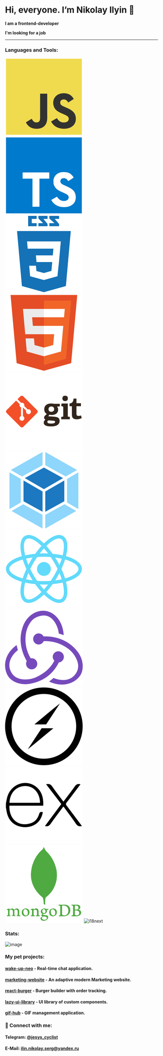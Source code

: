 <h1>Hi, everyone. I’m Nikolay Ilyin 👋</h1>

<div>
  <p><b>I am a frontend-developer</b></p>
  <p><b>I'm looking for a job</b></p>
</div>

___

### Languages and Tools:
![JavaScript](https://github.com/devicons/devicon/blob/master/icons/javascript/javascript-original.svg "JavaScript") ![TypeScript](https://github.com/devicons/devicon/blob/master/icons/typescript/typescript-original.svg "TypeScript") ![CSS3](https://github.com/devicons/devicon/blob/master/icons/css3/css3-plain-wordmark.svg "CSS3") ![HTML5](https://github.com/devicons/devicon/blob/master/icons/html5/html5-original.svg "HTML5") ![Git](https://github.com/devicons/devicon/blob/master/icons/git/git-original-wordmark.svg "Git") ![Webpack](https://github.com/devicons/devicon/blob/master/icons/webpack/webpack-original.svg "Webpack") ![React](https://github.com/devicons/devicon/blob/master/icons/react/react-original.svg "React") ![Redux](https://github.com/devicons/devicon/blob/master/icons/redux/redux-original.svg "Redux") ![Socket.io](https://github.com/devicons/devicon/blob/master/icons/socketio/socketio-original.svg "Socket.io") ![Express](https://github.com/devicons/devicon/blob/master/icons/express/express-original.svg "Express") ![MongoDB](https://github.com/devicons/devicon/blob/master/icons/mongodb/mongodb-plain-wordmark.svg "MongoDB") ![i18next](https://github.com/i18next/i18next.com/blob/master/_resources/i18next_logo/alt/logo.jpg "i18next")



### Stats:                                                                                                                                                                                                                                        
![image](https://www.codewars.com/users/jesyscyclist/badges/small)
                                                                                                                                
### My pet projects:
<h4>
   <a href=https://github.com/jesyscyclist/wake-up-neo>wake-up-neo</a>
    - Real-time chat application.
</h4> 
<h4>
   <a href=https://github.com/jesyscyclist/marketing-website>marketing-website</a>
    - An adaptive modern Marketing website.
</h4> 
<h4>
   <a href=https://github.com/jesyscyclist/react-burger>react-burger</a>
    - Burger builder with order tracking.
</h4>
<h4>
   <a href=https://github.com/jesyscyclist/lazy-ui-library/pkgs/npm/lazy-ui-library>lazy-ui-library</a>
    - UI library of custom components.
</h4>  
<h4>
   <a href=https://github.com/jesyscyclist/gif-hub>gif-hub</a>
    - GIF management application.
</h4>  

                                                                                                                                
<div>
  <h3>🤝 Connect with me:</h3>
  <h4>Telegram: <a href=https://t.me/jesys_cyclist>@jesys_cyclist</a></h4>                                                                                                           
  <h4>E-Mail: <a href="mailto:ilin.nikolay.serg@yandex.ru">ilin.nikolay.serg@yandex.ru</a></h4>                                                                                                       
 </div>
<!---
--->
